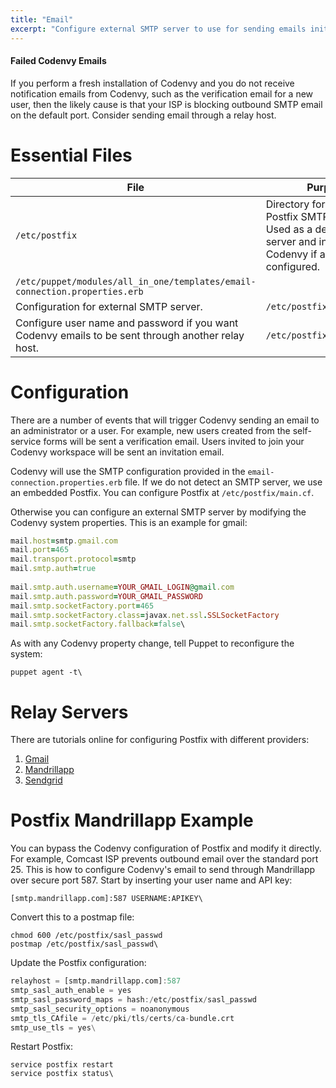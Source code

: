 ```yaml
---
title: "Email"
excerpt: "Configure external SMTP server to use for sending emails initiated by Codenvy."
---
```

#### Failed Codenvy Emails
If you perform a fresh installation of Codenvy and you do not receive notification emails from Codenvy, such as the verification email for a new user, then the likely cause is that your ISP is blocking outbound SMTP email on the default port.  Consider sending email through a relay host.  


# Essential Files  


| File   | Purpose   
| --- | --- 
| `/etc/postfix`   | Directory for configuring Postfix SMTP server. Used as a default SMTP server and installed with Codenvy if another is not configured.   
| `/etc/puppet/modules/all_in_one/templates/email-connection.properties.erb`   |    
| Configuration for external SMTP server.   | `/etc/postfix/sasl_passwd`   
| Configure user name and password if you want Codenvy emails to be sent through another relay host.   | `/etc/postfix/main.cf`   


# Configuration  
There are a number of events that will trigger Codenvy sending an email to an administrator or a user.  For example, new users created from the self-service forms will be sent a verification email.  Users invited to join your Codenvy workspace will be sent an invitation email.

Codenvy will use the SMTP configuration provided in the `email-connection.properties.erb` file. If we do not detect an SMTP server, we use an embedded Postfix. You can configure Postfix at `/etc/postfix/main.cf`.

Otherwise you can configure an external SMTP server by modifying the Codenvy system properties. This is an example for gmail:
```ruby  
mail.host=smtp.gmail.com
mail.port=465
mail.transport.protocol=smtp
mail.smtp.auth=true
 
mail.smtp.auth.username=YOUR_GMAIL_LOGIN@gmail.com
mail.smtp.auth.password=YOUR_GMAIL_PASSWORD
mail.smtp.socketFactory.port=465
mail.smtp.socketFactory.class=javax.net.ssl.SSLSocketFactory
mail.smtp.socketFactory.fallback=false\
```
As with any Codenvy property change, tell Puppet to reconfigure the system:
```shell  
puppet agent -t\
```

# Relay Servers  
There are tutorials online for configuring Postfix with different providers:
1. [Gmail](https://charlesauer.net/tutorials/centos/postfix-as-gmail-relay-centos.php)
2. [Mandrillapp](https://mandrill.zendesk.com/hc/en-us/articles/205582187-How-to-Use-Postfix-to-Send-Email-with-Mandrill)
3. [Sendgrid](https://sendgrid.com/docs/Integrate/Mail_Servers/postfix.html)
# Postfix Mandrillapp Example  
You can bypass the Codenvy configuration of Postfix and modify it directly. For example, Comcast ISP prevents outbound email over the standard port 25.  This is how to configure Codenvy's email to send through Mandrillapp over secure port 587. Start by inserting your user name and API key:
```text  
[smtp.mandrillapp.com]:587 USERNAME:APIKEY\
```
Convert this to a postmap file:
```shell  
chmod 600 /etc/postfix/sasl_passwd
postmap /etc/postfix/sasl_passwd\
```
Update the Postfix configuration:
```julia  
relayhost = [smtp.mandrillapp.com]:587
smtp_sasl_auth_enable = yes
smtp_sasl_password_maps = hash:/etc/postfix/sasl_passwd
smtp_sasl_security_options = noanonymous
smtp_tls_CAfile = /etc/pki/tls/certs/ca-bundle.crt
smtp_use_tls = yes\
```
Restart Postfix:
```shell  
service postfix restart
service postfix status\
```
